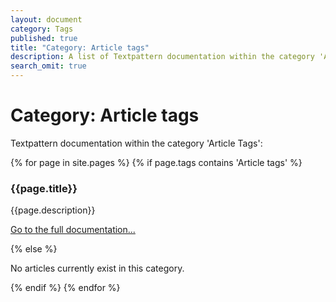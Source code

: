 ```yaml
---
layout: document
category: Tags
published: true
title: "Category: Article tags"
description: A list of Textpattern documentation within the category 'Article Tags'.
search_omit: true
---
```


# Category: Article tags

Textpattern documentation within the category 'Article Tags':

<div>
    {% for page in site.pages %}
        {% if page.tags contains 'Article tags' %}
            <article>
                <h3>{{page.title}}</h3>
                <p>{{page.description}}</p>
                <p><a href="{{page.url}}">Go to the full documentation...</a></p>
            </article>
        {% else %}
            <p class="alert-block information">No articles currently exist in this category.</p>
        {% endif %}
    {% endfor %}
</div>

